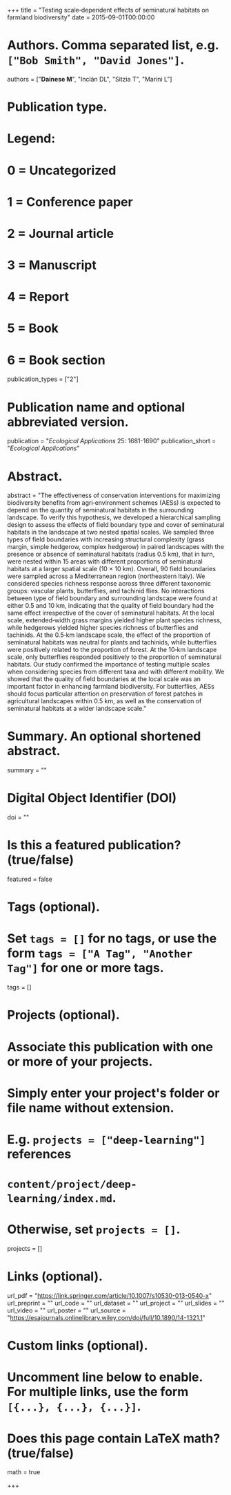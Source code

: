 +++
title = "Testing scale‐dependent effects of seminatural habitats on farmland biodiversity"
date = 2015-09-01T00:00:00

# Authors. Comma separated list, e.g. `["Bob Smith", "David Jones"]`.
authors = ["**Dainese M**", "Inclán DL", "Sitzia T", "Marini L"]

# Publication type.
# Legend:
# 0 = Uncategorized
# 1 = Conference paper
# 2 = Journal article
# 3 = Manuscript
# 4 = Report
# 5 = Book
# 6 = Book section
publication_types = ["2"]

# Publication name and optional abbreviated version.
publication = "*Ecological Applications* 25: 1681-1690"
publication_short = "*Ecological Applications*"

# Abstract.
abstract = "The effectiveness of conservation interventions for maximizing biodiversity benefits from agri‐environment schemes (AESs) is expected to depend on the quantity of seminatural habitats in the surrounding landscape. To verify this hypothesis, we developed a hierarchical sampling design to assess the effects of field boundary type and cover of seminatural habitats in the landscape at two nested spatial scales. We sampled three types of field boundaries with increasing structural complexity (grass margin, simple hedgerow, complex hedgerow) in paired landscapes with the presence or absence of seminatural habitats (radius 0.5 km), that in turn, were nested within 15 areas with different proportions of seminatural habitats at a larger spatial scale (10 × 10 km). Overall, 90 field boundaries were sampled across a Mediterranean region (northeastern Italy). We considered species richness response across three different taxonomic groups: vascular plants, butterflies, and tachinid flies. No interactions between type of field boundary and surrounding landscape were found at either 0.5 and 10 km, indicating that the quality of field boundary had the same effect irrespective of the cover of seminatural habitats. At the local scale, extended‐width grass margins yielded higher plant species richness, while hedgerows yielded higher species richness of butterflies and tachinids. At the 0.5‐km landscape scale, the effect of the proportion of seminatural habitats was neutral for plants and tachinids, while butterflies were positively related to the proportion of forest. At the 10‐km landscape scale, only butterflies responded positively to the proportion of seminatural habitats. Our study confirmed the importance of testing multiple scales when considering species from different taxa and with different mobility. We showed that the quality of field boundaries at the local scale was an important factor in enhancing farmland biodiversity. For butterflies, AESs should focus particular attention on preservation of forest patches in agricultural landscapes within 0.5 km, as well as the conservation of seminatural habitats at a wider landscape scale."

# Summary. An optional shortened abstract.
summary = ""

# Digital Object Identifier (DOI)
doi = ""

# Is this a featured publication? (true/false)
featured = false

# Tags (optional).
#   Set `tags = []` for no tags, or use the form `tags = ["A Tag", "Another Tag"]` for one or more tags.
tags = []

# Projects (optional).
#   Associate this publication with one or more of your projects.
#   Simply enter your project's folder or file name without extension.
#   E.g. `projects = ["deep-learning"]` references 
#   `content/project/deep-learning/index.md`.
#   Otherwise, set `projects = []`.
projects = []

# Links (optional).
url_pdf = "https://link.springer.com/article/10.1007/s10530-013-0540-x"
url_preprint = ""
url_code = ""
url_dataset = ""
url_project = ""
url_slides = ""
url_video = ""
url_poster = ""
url_source = "https://esajournals.onlinelibrary.wiley.com/doi/full/10.1890/14-1321.1"

# Custom links (optional).
#   Uncomment line below to enable. For multiple links, use the form `[{...}, {...}, {...}]`.


# Does this page contain LaTeX math? (true/false)
math = true

+++
